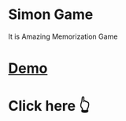 # Simon Game
 It is Amazing Memorization Game

# [Demo](https://ankan-b10.github.io/Simon-Game/)
# Click here 👆
